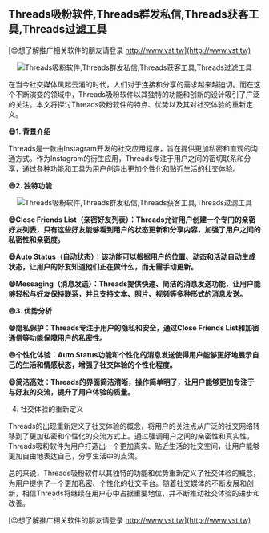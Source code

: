 ## **Threads吸粉软件,Threads群发私信,Threads获客工具,Threads过滤工具**

[😍想了解推广相关软件的朋友请登录 http://www.vst.tw](http://www.vst.tw)

 <center><img src="https://vst.tw/MP4/tuiguang/png/8.png" alt="Threads吸粉软件,Threads群发私信,Threads获客工具,Threads过滤工具"></center>

在当今社交媒体风起云涌的时代，人们对于连接和分享的需求越来越迫切。而在这个不断演变的领域中，Threads吸粉软件以其独特的功能和创新的设计吸引了广泛的关注。本文将探讨Threads吸粉软件的特点、优势以及其对社交体验的重新定义。

**😄1. 背景介绍**

Threads是一款由Instagram开发的社交应用程序，旨在提供更加私密和直观的沟通方式。作为Instagram的衍生应用，Threads专注于用户之间的密切联系和分享，通过各种功能和工具为用户创造出更加个性化和贴近生活的社交体验。

**😄2. 独特功能**

 <center><img src="https://vst.tw/MP4/tuiguang/png/5.png" alt="Threads吸粉软件,Threads群发私信,Threads获客工具,Threads过滤工具"></center>

**😄Close Friends List（亲密好友列表）：Threads允许用户创建一个专门的亲密好友列表，只有这些好友能够看到用户的状态更新和分享内容，加强了用户之间的私密性和亲密度。**

**😄Auto Status（自动状态）：该功能可以根据用户的位置、动态和活动自动生成状态，让用户的好友知道他们正在做什么，而无需手动更新。**

**😄Messaging（消息发送）：Threads提供快速、简洁的消息发送功能，让用户能够轻松与好友保持联系，并且支持文本、照片、视频等多种形式的消息发送。**

**😄3. 优势分析**

**😄隐私保护：Threads专注于用户的隐私和安全，通过Close Friends List和加密通信等功能保障用户的私密性。**

**😄个性化体验：Auto Status功能和个性化的消息发送使得用户能够更好地展示自己的生活和情感状态，增强了社交体验的个性化程度。**

**😄简洁高效：Threads的界面简洁清晰，操作简单明了，让用户能够更加专注于与好友的交流，提升了用户体验的质量。**

4. 社交体验的重新定义

Threads的出现重新定义了社交体验的概念，将用户的关注点从广泛的社交网络转移到了更加私密和个性化的交流方式上。通过强调用户之间的亲密性和真实性，Threads吸粉软件为用户打造出一个更加真实、贴近生活的社交空间，让用户能够更加自由地表达自己，分享生活中的点滴。

总的来说，Threads吸粉软件以其独特的功能和优势重新定义了社交体验的概念，为用户提供了一个更加私密、个性化的社交平台。随着社交媒体的不断发展和创新，相信Threads将继续在用户心中占据重要地位，并不断推动社交体验的进步和改善。

[😍想了解推广相关软件的朋友请登录 http://www.vst.tw](http://www.vst.tw)



